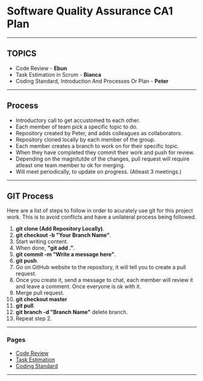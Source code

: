 # Software Quality Assurance CA1 Plan
---

## TOPICS

- Code Review - **Ebun**
- Task Estimation in Scrum - **Bianca**
- Coding Standard, Introduction And Processes Or Plan - **Peter**

---

## Process

- Introductory call to get accustomed to each other.
- Each member of team pick a specific topic to do. 
- Repository created by Peter, and adds colleagues as collaborators. 
- Repository cloned locally by each member of the group.
- Each member creates a branch to work on for their specific topic.
- When they have completed they commit their work and push for review.
- Depending on the magnitutde of the changes, pull request will require atleast one team member to ok for merging.
- Will meet periodically, to update on progress. (Atleast 3 meetings.)


---
## GIT Process

Here are a list of steps to follow in order to acurately use git for this project work. This is to avoid conflicts and have a unilateral process being followed.

1. **git clone (Add Repository Locally)**.
2. **git checkout -b "Your Branch Name"**.
3. Start writing content.
4. When done, **"git add ."**.
5. **git commit -m "Write a message here"**. 
6. **git push**.
7. Go on GitHub website to the repository, it will tell you to create a pull request.
8. Once you create it, send a message to chat, each member will review it and leave a comment. Once everyone is ok with it.
9. Merge pull request.
10. **git checkout master**
11. **git pull**.
12. **git branch -d "Branch Name"** delete branch.
13. Repeat step 2.



---

### Pages

- [Code Review](../CodeReview/Introduction.md)
- [Task Estimation](../TaskEstimation/Introduction.md)
- [Coding Standard](../CodingStandards/Introduction.md)

---